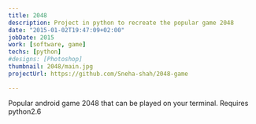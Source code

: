```yaml
---
title: 2048
description: Project in python to recreate the popular game 2048
date: "2015-01-02T19:47:09+02:00"
jobDate: 2015
work: [software, game]
techs: [python]
#designs: [Photoshop]
thumbnail: 2048/main.jpg
projectUrl: https://github.com/Sneha-shah/2048-game

---
```


Popular android game 2048 that can be played on your terminal. Requires python2.6